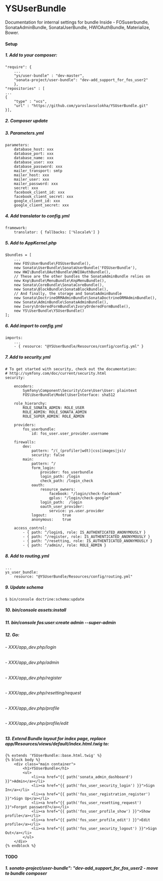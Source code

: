YSUserBundle
=======
Documentation for internal settings for bundle
Inside - FOSuserbundle, SonataAdminBundle, SonataUserBundle, HWIOAuthBundle, Materialize, Bower.

#### Setup
##### 1. Add to your composer:
```
"require": {
    ...
    "ys/user-bundle" : "dev-master",
    "sonata-project/user-bundle": "dev-add_support_for_fos_user2"
    },
"repositories" : [
...
{
    "type" : "vcs",
    "url" : "https://github.com/yaroslavsolokha/YSUserBundle.git"
}],
```
##### 2. Composer update
##### 3. Parameters.yml
```
parameters:
    database_host: xxx
    database_port: xxx
    database_name: xxx
    database_user: xxx
    database_password: xxx
    mailer_transport: smtp
    mailer_host: xxx
    mailer_user: xxx
    mailer_password: xxx
    secret: xxx
    facebook_client_id: xxx
    facebook_client_secret: xxx
    google_client_id: xxx
    google_client_secret: xxx
```
##### 4. Add translator to config.yml
```
framework:
    translator: { fallbacks: ['%locale%'] }
```
##### 5. Add to AppKernel.php
```
$bundles = [
    ...
    new FOS\UserBundle\FOSUserBundle(),
    new Sonata\UserBundle\SonataUserBundle('FOSUserBundle'),
    new HWI\Bundle\OAuthBundle\HWIOAuthBundle(),
    // These are the other bundles the SonataAdminBundle relies on
    new Knp\Bundle\MenuBundle\KnpMenuBundle(),
    new Sonata\CoreBundle\SonataCoreBundle(),
    new Sonata\BlockBundle\SonataBlockBundle(),
    // And finally, the storage and SonataAdminBundle
    new Sonata\DoctrineORMAdminBundle\SonataDoctrineORMAdminBundle(),
    new Sonata\AdminBundle\SonataAdminBundle(),
    new Ivory\OrderedFormBundle\IvoryOrderedFormBundle(),
    new YS\UserBundle\YSUserBundle()
];
```
##### 6. Add import to config.yml
```
imports:
    ...
    - { resource: "@YSUserBundle/Resources/config/config.yml" }
```
##### 7. Add to security.yml
```
# To get started with security, check out the documentation:
# http://symfony.com/doc/current/security.html
security:

    encoders:
        Symfony\Component\Security\Core\User\User: plaintext
        FOS\UserBundle\Model\UserInterface: sha512

    role_hierarchy:
        ROLE_SONATA_ADMIN: ROLE_USER
        ROLE_ADMIN: ROLE_SONATA_ADMIN
        ROLE_SUPER_ADMIN: ROLE_ADMIN

    providers:
        fos_userbundle:
            id: fos_user.user_provider.username

    firewalls:
        dev:
            pattern: ^/(_(profiler|wdt)|css|images|js)/
            security: false
        main:
            pattern: ^/
            form_login:
                provider: fos_userbundle
                login_path: /login
                check_path: /login_check
            oauth:
                resource_owners:
                    facebook: "/login/check-facebook"
                    gplus: "/login/check-google"
                login_path:  /login
                oauth_user_provider:
                    service: ys.user.provider
            logout:       true
            anonymous:    true

    access_control:
        - { path: ^/login$, role: IS_AUTHENTICATED_ANONYMOUSLY }
        - { path: ^/register, role: IS_AUTHENTICATED_ANONYMOUSLY }
        - { path: ^/resetting, role: IS_AUTHENTICATED_ANONYMOUSLY }
        - { path: ^/admin/, role: ROLE_ADMIN }
```
##### 8. Add to routing.yml
```
...
ys_user_bundle:
    resource: "@YSUserBundle/Resources/config/routing.yml"
```
##### 9. Update schema
```
$ bin/console doctrine:schema:update
```
##### 10. bin/console assets:install
##### 11. bin/console fos:user:create admin --super-admin
##### 12. Go:
###### - XXX/app_dev.php/login
###### - XXX/app_dev.php/admin
###### - XXX/app_dev.php/register
###### - XXX/app_dev.php/resetting/request
###### - XXX/app_dev.php/profile
###### - XXX/app_dev.php/profile/edit
##### 13. Extend Bundle layout for index page, replace app/Resources/views/default/index.html.twig to:
```
{% extends 'YSUserBundle::base.html.twig' %}
{% block body %}
    <div class="main container">
        <h1>YSUserBundle</h1>
        <ul>
            <li><a href="{{ path('sonata_admin_dashboard') }}">Admin</a></li>
            <li><a href="{{ path('fos_user_security_login') }}">Sign In</a></li>
            <li><a href="{{ path('fos_user_registration_register') }}">Sign Up</a></li>
            <li><a href="{{ path('fos_user_resetting_request') }}">Forgot password?</a></li>
            <li><a href="{{ path('fos_user_profile_show') }}">Show profile</a></li>
            <li><a href="{{ path('fos_user_profile_edit') }}">Edit profile</a></li>
            <li><a href="{{ path('fos_user_security_logout') }}">Sign Out</a></li>
        </ul>
    </div>
{% endblock %}
```
#### TODO
##### 1. sonata-project/user-bundle": "dev-add_support_for_fos_user2 - move to bundle composer